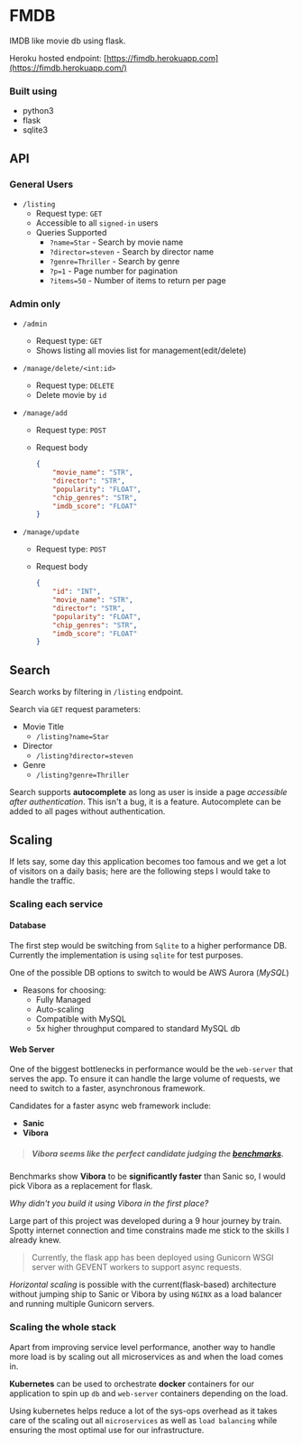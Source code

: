 # FMDB
IMDB like movie db using flask.

Heroku hosted endpoint: [https://fimdb.herokuapp.com](https://fimdb.herokuapp.com/)

### Built using
- python3
- flask
- sqlite3


## API

### General Users

- `/listing`
  - Request type: `GET`
  - Accessible to all `signed-in` users
  - Queries Supported
    - `?name=Star` - Search by movie name
    - `?director=steven` - Search by director name
    - `?genre=Thriller` - Search by genre
    - `?p=1` - Page number for pagination
    - `?items=50` - Number of items to return per page

### Admin only

- `/admin`
  - Request type: `GET`
  - Shows listing all movies list for management(edit/delete)

- `/manage/delete/<int:id>`

  - Request type: `DELETE`
  - Delete movie by `id`

- `/manage/add`

  - Request type: `POST`

  - Request body
  
    ```json
    {
        "movie_name": "STR",
        "director": "STR",
        "popularity": "FLOAT",
        "chip_genres": "STR",
        "imdb_score": "FLOAT"
    }
    ```

- `/manage/update`

  - Request type: `POST`

  - Request body

      ```json
      {
          "id": "INT",
          "movie_name": "STR",
          "director": "STR",
          "popularity": "FLOAT",
          "chip_genres": "STR",
          "imdb_score": "FLOAT"
      }
      ```


## Search

Search works by filtering in `/listing` endpoint. 

Search via `GET` request parameters:

- Movie Title
  - `/listing?name=Star`
- Director
  - `/listing?director=steven`
- Genre
  - `/listing?genre=Thriller`

Search supports **autocomplete** as long as user is inside a page *accessible after authentication*. This isn't a bug, it is a feature. Autocomplete can be added to all pages without authentication.

## Scaling

If lets say, some day this application becomes too famous and we get a lot of visitors on a daily basis; here are the following steps I would take to handle the traffic.

### Scaling each service

#### Database

The first step would be switching from `Sqlite` to a higher performance DB. Currently the implementation is using `sqlite` for test purposes.  

One of the possible DB options to switch to would be AWS Aurora (*MySQL*)

- Reasons for choosing:
  - Fully Managed
  - Auto-scaling
  - Compatible with MySQL
  - 5x higher throughput compared to standard MySQL db

#### Web Server

One of the biggest bottlenecks in performance would be the `web-server` that serves the app. To ensure it can handle the large volume of requests, we need to switch to a faster, asynchronous framework.

Candidates for a faster async web framework include:

- **Sanic**
- **Vibora**

> ##### Vibora seems like the perfect candidate judging the [benchmarks](https://vibora.io/#benchmarks). 

Benchmarks show **Vibora** to be **significantly faster** than Sanic so, I would pick Vibora as a replacement for flask. 

*Why didn't you build it using Vibora in the first place?*

Large part of this project was developed during a 9 hour journey by train. Spotty internet connection and time constrains made me stick to the skills I already knew.

> Currently, the flask app has been deployed using Gunicorn WSGI server with GEVENT workers to support async requests.

*Horizontal scaling* is possible with the current(flask-based) architecture without jumping ship to Sanic or Vibora by using `NGINX` as a load balancer and running multiple Gunicorn servers. 

### Scaling the whole stack

Apart from improving service level performance, another way to handle more load is by scaling out all microservices as and when the load comes in. 

**Kubernetes** can be used to orchestrate **docker** containers for our application to spin up `db` and `web-server` containers depending on the load. 

Using kubernetes helps reduce a lot of the sys-ops overhead as it takes care of the scaling out all `microservices` as well as `load balancing` while ensuring the most optimal use for our infrastructure.

